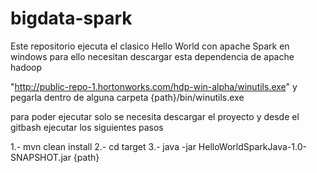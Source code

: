 # bigdata-spark

Este repositorio ejecuta el clasico Hello World con apache Spark en windows para ello necesitan descargar esta dependencia de apache hadoop

"http://public-repo-1.hortonworks.com/hdp-win-alpha/winutils.exe" y pegarla dentro de alguna carpeta {path}/bin/winutils.exe

para poder ejecutar solo se necesita descargar el proyecto y desde el gitbash ejecutar los siguientes pasos

1.- mvn clean install
2.- cd target
3.- java -jar HelloWorldSparkJava-1.0-SNAPSHOT.jar {path}

